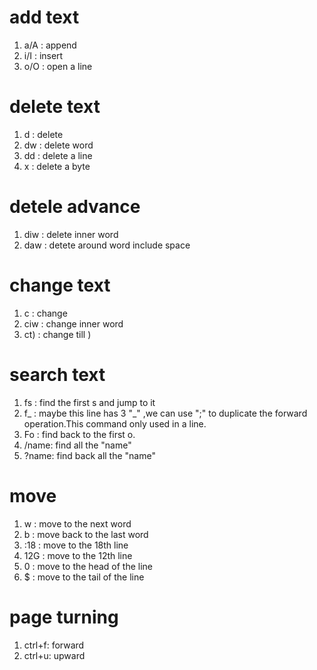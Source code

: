 # add text
1.	a/A : append
2.	i/I : insert
3.	o/O : open a line

# delete text
1. d	: delete
2. dw	: delete word
3. dd	: delete a line
4. x	: delete a byte

# detele advance
1. diw	: delete inner word
2. daw	: detete around word include space 

# change text
1. c	: change
2. ciw	: change inner word
3. ct)	: change till )

# search text
1. fs	: find the first s and jump to it
2. f_	: maybe this line has 3 "_" ,we can use ";" to duplicate the forward operation.This command only used in a line.
3. Fo	: find back to the first o.
4. /name: find all the "name"
5. ?name: find back all the "name"

# move
1. w	: move to the next word
2. b	: move back to the last word
3. :18	: move to the 18th line
4. 12G	: move to the 12th line
5. 0	: move to the head of the line
6. $	: move to the tail of the line

# page turning
1. ctrl+f: forward
2. ctrl+u: upward




